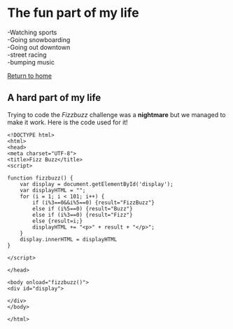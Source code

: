 # The fun part of my life
-Watching sports </br>
-Going snowboarding</br>
-Going out downtown</br>
-street racing</br>
-bumping music</br>

[Return to home](README.md)

## A hard part of my life
Trying to code the _Fizzbuzz_ challenge was a **nightmare** but we managed to make it work. Here is the code used for it!
```
<!DOCTYPE html>
<html>
<head>
<meta charset="UTF-8">
<title>Fizz Buzz</title>
<script>

function fizzbuzz() {
	var display = document.getElementById('display');
	var displayHTML = "";
	for (i = 1; i < 101; i++) {
		if (i%3==0&&i%5==0) {result="FizzBuzz"}
		else if (i%5==0) {result="Buzz"}
		else if (i%3==0) {result="Fizz"}
		else {result=i;}
		displayHTML += "<p>" + result + "</p>";
	}
	display.innerHTML = displayHTML
}

</script>

</head>

<body onload="fizzbuzz()">
<div id="display">

</div>
</body>

</html>
```
